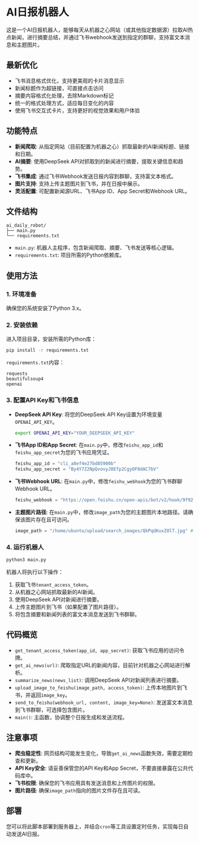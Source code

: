 # AI日报机器人

这是一个AI日报机器人，能够每天从机器之心网站（或其他指定数据源）拉取AI热点新闻，进行摘要总结，并通过飞书webhook发送到指定的群聊，支持富文本消息和主题图片。

## 最新优化

- 飞书消息格式优化，支持更美观的卡片消息显示
- 新闻标题作为超链接，可直接点击访问
- 摘要内容格式化处理，去除Markdown标记
- 统一的格式处理方式，适应每日变化的内容
- 使用飞书交互式卡片，支持更好的视觉效果和用户体验

## 功能特点

- **新闻爬取**: 从指定网站（目前配置为机器之心）抓取最新的AI新闻标题、链接和日期。
- **AI摘要**: 使用DeepSeek API对抓取到的新闻进行摘要，提取关键信息和趋势。
- **飞书集成**: 通过飞书Webhook发送日报内容到群聊，支持富文本格式。
- **图片支持**: 支持上传主题图片到飞书，并在日报中展示。
- **灵活配置**: 可配置新闻源URL、飞书App ID、App Secret和Webhook URL。

## 文件结构

```
ai_daily_robot/
├── main.py
└── requirements.txt
```

- `main.py`: 机器人主程序，包含新闻爬取、摘要、飞书发送等核心逻辑。
- `requirements.txt`: 项目所需的Python依赖库。

## 使用方法

### 1. 环境准备

确保您的系统安装了Python 3.x。

### 2. 安装依赖

进入项目目录，安装所需的Python库：

```bash
pip install -r requirements.txt
```

`requirements.txt`内容：
```
requests
beautifulsoup4
openai
```

### 3. 配置API Key和飞书信息

- **DeepSeek API Key**: 将您的DeepSeek API Key设置为环境变量`OPENAI_API_KEY`。
  ```bash
  export OPENAI_API_KEY="YOUR_DEEPSEEK_API_KEY"
  ```
- **飞书App ID和App Secret**: 在`main.py`中，修改`feishu_app_id`和`feishu_app_secret`为您的飞书应用凭证。
  ```python
  feishu_app_id = "cli_a8ef4e27bd85900b"
  feishu_app_secret = "By4Y7Z2NpQvovyJ0Efp2CgyOF8dAC7bV"
  ```
- **飞书Webhook URL**: 在`main.py`中，修改`feishu_webhook`为您的飞书群聊Webhook URL。
  ```python
  feishu_webhook = "https://open.feishu.cn/open-apis/bot/v2/hook/9f92c19d-9dc1-46f2-b5fa-117860a4eea5"
  ```
- **主题图片路径**: 在`main.py`中，修改`image_path`为您的主题图片本地路径。请确保该图片存在且可访问。
  ```python
  image_path = "/home/ubuntu/upload/search_images/QkPqdKuxZOlT.jpg" # 示例路径
  ```

### 4. 运行机器人

```bash
python3 main.py
```

机器人将执行以下操作：
1. 获取飞书`tenant_access_token`。
2. 从机器之心网站抓取最新的AI新闻。
3. 使用DeepSeek API对新闻进行摘要。
4. 上传主题图片到飞书（如果配置了图片路径）。
5. 将包含摘要和新闻列表的富文本消息发送到飞书群聊。

## 代码概览

- `get_tenant_access_token(app_id, app_secret)`: 获取飞书应用的访问令牌。
- `get_ai_news(url)`: 爬取指定URL的新闻内容，目前针对机器之心网站进行解析。
- `summarize_news(news_list)`: 调用DeepSeek API对新闻列表进行摘要。
- `upload_image_to_feishu(image_path, access_token)`: 上传本地图片到飞书，并返回`image_key`。
- `send_to_feishu(webhook_url, content, image_key=None)`: 发送富文本消息到飞书群聊，可选择包含图片。
- `main()`: 主函数，协调整个日报生成和发送流程。

## 注意事项

- **爬虫稳定性**: 网页结构可能发生变化，导致`get_ai_news`函数失效，需要定期检查和更新。
- **API Key安全**: 请妥善保管您的API Key和App Secret，不要直接暴露在公共代码库中。
- **飞书权限**: 确保您的飞书应用具有发送消息和上传图片的权限。
- **图片路径**: 确保`image_path`指向的图片文件存在且可读。

## 部署

您可以将此脚本部署到服务器上，并结合`cron`等工具设置定时任务，实现每日自动发送AI日报。

